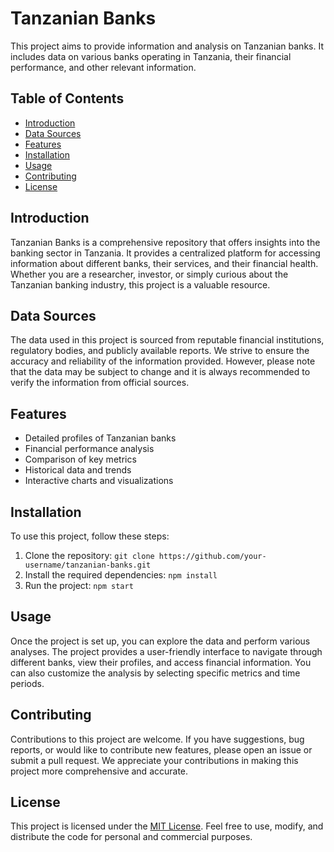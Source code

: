 # Tanzanian Banks

This project aims to provide information and analysis on Tanzanian banks. It includes data on various banks operating in Tanzania, their financial performance, and other relevant information.

## Table of Contents
- [Introduction](#introduction)
- [Data Sources](#data-sources)
- [Features](#features)
- [Installation](#installation)
- [Usage](#usage)
- [Contributing](#contributing)
- [License](#license)

## Introduction
Tanzanian Banks is a comprehensive repository that offers insights into the banking sector in Tanzania. It provides a centralized platform for accessing information about different banks, their services, and their financial health. Whether you are a researcher, investor, or simply curious about the Tanzanian banking industry, this project is a valuable resource.

## Data Sources
The data used in this project is sourced from reputable financial institutions, regulatory bodies, and publicly available reports. We strive to ensure the accuracy and reliability of the information provided. However, please note that the data may be subject to change and it is always recommended to verify the information from official sources.

## Features
- Detailed profiles of Tanzanian banks
- Financial performance analysis
- Comparison of key metrics
- Historical data and trends
- Interactive charts and visualizations

## Installation
To use this project, follow these steps:
1. Clone the repository: `git clone https://github.com/your-username/tanzanian-banks.git`
2. Install the required dependencies: `npm install`
3. Run the project: `npm start`

## Usage
Once the project is set up, you can explore the data and perform various analyses. The project provides a user-friendly interface to navigate through different banks, view their profiles, and access financial information. You can also customize the analysis by selecting specific metrics and time periods.

## Contributing
Contributions to this project are welcome. If you have suggestions, bug reports, or would like to contribute new features, please open an issue or submit a pull request. We appreciate your contributions in making this project more comprehensive and accurate.

## License
This project is licensed under the [MIT License](LICENSE). Feel free to use, modify, and distribute the code for personal and commercial purposes.
